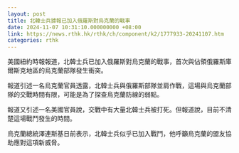```yaml
---
layout: post
title: 北韓士兵據報已加入俄羅斯對烏克蘭的戰事
date: 2024-11-07 10:31:10.000000000 +08:00
link: https://news.rthk.hk/rthk/ch/component/k2/1777933-20241107.htm
categories: rthk
---
```


美國紐約時報報道，北韓士兵已加入俄羅斯對烏克蘭的戰事，首次與佔領俄羅斯庫爾斯克地區的烏克蘭部隊發生衝突。

報道引述一名烏克蘭官員透露，北韓士兵與俄羅斯部隊並肩作戰，這場與烏克蘭部隊的交戰時間有限，可能是為了探查烏克蘭防線的弱點。

報道又引述一名美國官員說，交戰中有大量北韓士兵被打死。但報道說，目前不清楚這場戰鬥發生的時間。

烏克蘭總統澤連斯基日前表示，北韓士兵似乎已加入戰鬥，他呼籲烏克蘭的盟友協助應對這項新威脅。

